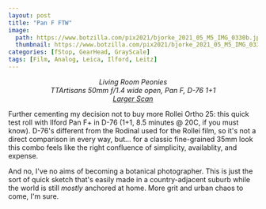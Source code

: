 ```yaml
---
layout: post
title: "Pan F FTW"
image:
  path: https://www.botzilla.com/pix2021/bjorke_2021_05_M5_IMG_0330b.jpg
  thumbnail: https://www.botzilla.com/pix2021/bjorke_2021_05_M5_IMG_0330b.jpg
categories: [fStop, GearHead, GrayScale]
tags: [Film, Analog, Leica, Ilford, Leitz]
---
```


<center><i>Living Room Peonies<br/>TTArtisans 50mm ƒ/1.4 wide open, Pan F, D-76 1+1<br/><a href="https://www.botzilla.com/pix2021/bjorke_2021_05_M5_IMG_0330.jpg">Larger Scan</a></i></center>

Further cementing my decision not to buy more Rollei Ortho 25: this quick test roll with Ilford Pan F+ in D-76 (1+1,  8.5 minutes @ 20C, if you must know). D-76's different from the Rodinal used for the Rollei film, so it's not a direct comparison in every way, but... for a classic fine-grained 35mm look this combo feels like the right confluence of simplicity, availablity, and expense. 

And no, I've no aims of becoming a botanical photographer. This is just the sort of quick sketch that's easily made in a country-adjacent suburb while the world is still _mostly_ anchored at home. More grit and urban chaos to come, I'm sure.

